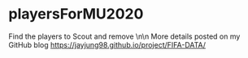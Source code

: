 # playersForMU2020
Find the players to Scout and remove \n\n
More details posted on my GitHub blog 
https://jayjung98.github.io/project/FIFA-DATA/

